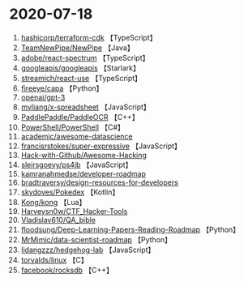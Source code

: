 # 2020-07-18

1. [hashicorp/terraform-cdk](https://github.com/hashicorp/terraform-cdk) 【TypeScript】
2. [TeamNewPipe/NewPipe](https://github.com/TeamNewPipe/NewPipe) 【Java】
3. [adobe/react-spectrum](https://github.com/adobe/react-spectrum) 【TypeScript】
4. [googleapis/googleapis](https://github.com/googleapis/googleapis) 【Starlark】
5. [streamich/react-use](https://github.com/streamich/react-use) 【TypeScript】
6. [fireeye/capa](https://github.com/fireeye/capa) 【Python】
7. [openai/gpt-3](https://github.com/openai/gpt-3) 
8. [myliang/x-spreadsheet](https://github.com/myliang/x-spreadsheet) 【JavaScript】
9. [PaddlePaddle/PaddleOCR](https://github.com/PaddlePaddle/PaddleOCR) 【C++】
10. [PowerShell/PowerShell](https://github.com/PowerShell/PowerShell) 【C#】
11. [academic/awesome-datascience](https://github.com/academic/awesome-datascience) 
12. [francisrstokes/super-expressive](https://github.com/francisrstokes/super-expressive) 【JavaScript】
13. [Hack-with-Github/Awesome-Hacking](https://github.com/Hack-with-Github/Awesome-Hacking) 
14. [sleirsgoevy/ps4jb](https://github.com/sleirsgoevy/ps4jb) 【JavaScript】
15. [kamranahmedse/developer-roadmap](https://github.com/kamranahmedse/developer-roadmap) 
16. [bradtraversy/design-resources-for-developers](https://github.com/bradtraversy/design-resources-for-developers) 
17. [skydoves/Pokedex](https://github.com/skydoves/Pokedex) 【Kotlin】
18. [Kong/kong](https://github.com/Kong/kong) 【Lua】
19. [Harveysn0w/CTF_Hacker-Tools](https://github.com/Harveysn0w/CTF_Hacker-Tools) 
20. [Vladislav610/QA_bible](https://github.com/Vladislav610/QA_bible) 
21. [floodsung/Deep-Learning-Papers-Reading-Roadmap](https://github.com/floodsung/Deep-Learning-Papers-Reading-Roadmap) 【Python】
22. [MrMimic/data-scientist-roadmap](https://github.com/MrMimic/data-scientist-roadmap) 【Python】
23. [lidangzzz/hedgehog-lab](https://github.com/lidangzzz/hedgehog-lab) 【JavaScript】
24. [torvalds/linux](https://github.com/torvalds/linux) 【C】
25. [facebook/rocksdb](https://github.com/facebook/rocksdb) 【C++】
